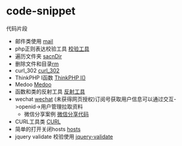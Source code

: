 # code-snippet

代码片段

- 邮件类使用 [mail](http://git.moyixi.cn/wangkeji/code-snippet/src/master/mail)
- php正则表达校验工具 [校验工具](http://git.moyixi.cn/wangkeji/code-snippet/src/master/regularTool.php)
- 遍历文件夹  [sacnDir](http://git.moyixi.cn/wangkeji/code-snippet/src/master/scanDir.php)
- 删除文件和目录[rm](http://git.moyixi.cn/wangkeji/code-snippet/src/master/rm.php)
- curl_302 [curl_302](http://git.moyixi.cn/wangkeji/code-snippet/src/master/curl_302.php)
- ThinkPHP I函数 [ThinkPHP I()](http://git.moyixi.cn/wangkeji/code-snippet/src/master/tp_I.php)
- Medoo [Medoo](http://git.moyixi.cn/wangkeji/code-snippet/src/master/medoo.php)
- 函数和类的反射工具 [反射工具](http://git.moyixi.cn/wangkeji/code-snippet/src/master/reflection)
- wechat [wechat](http://git.moyixi.cn/wangkeji/code-snippet/src/master/wechat) (未获得网页授权)订阅号获取用户信息可以通过交互->openid->用户管理拉取资料
  - 微信分享案例  [微信分享代码](http://git.moyixi.cn/wangkeji/code-snippet/src/master/wechat/wechat_share.php)
- CURL工具类 [CURL](http://git.moyixi.cn/wangkeji/code-snippet/src/master/Curl.php)
- 简单的打开关闭hosts [hosts](http://git.moyixi.cn/wangkeji/code-snippet/src/master/editHosts.php)
- jquery validate 校验使用 [jquery-validate](http://git.moyixi.cn/wangkeji/code-snippet/src/master/jq_validate.html)


